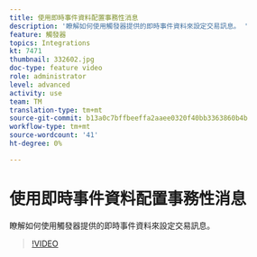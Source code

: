 ```yaml
---
title: 使用即時事件資料配置事務性消息
description: '瞭解如何使用觸發器提供的即時事件資料來設定交易訊息。 '
feature: 觸發器
topics: Integrations
kt: 7471
thumbnail: 332602.jpg
doc-type: feature video
role: administrator
level: advanced
activity: use
team: TM
translation-type: tm+mt
source-git-commit: b13a0c7bffbeeffa2aaee0320f40bb3363860b4b
workflow-type: tm+mt
source-wordcount: '41'
ht-degree: 0%

---
```



# 使用即時事件資料配置事務性消息

瞭解如何使用觸發器提供的即時事件資料來設定交易訊息。

>[!VIDEO](https://video.tv.adobe.com/v/332602?quality=12)
